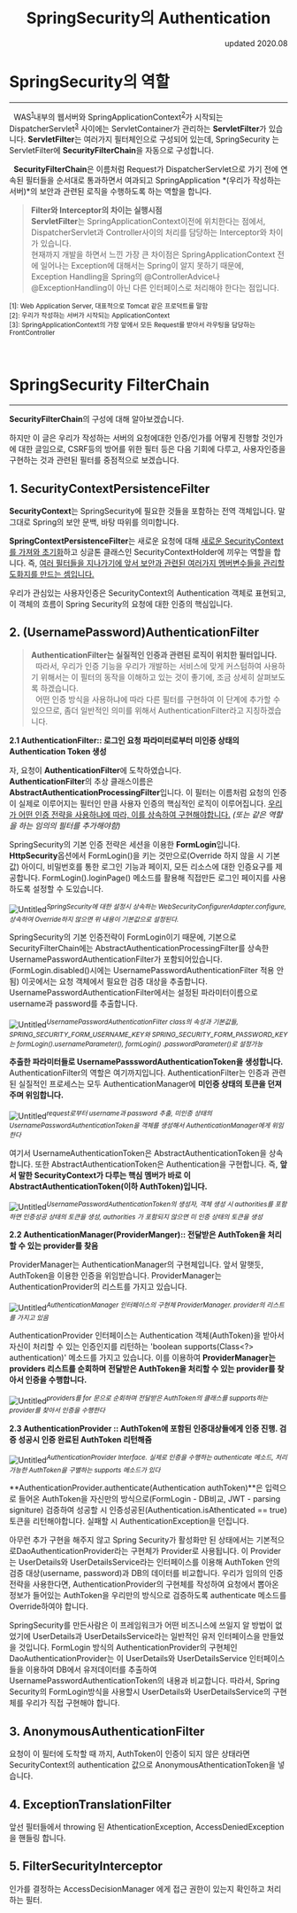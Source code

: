 <h1 style="text-align: center; ">SpringSecurity의 Authentication</h1>
<p style="text-align: right;"> updated 2020.08 </p>

[comment]: <> (Spring Security를 제대로 사용하기 위해서는 Spring Security가 기본적으로 제공하는 Authentication logic에 대해 이해할 필요가 있습니다.<br>)

[comment]: <> (디버깅을 통해 제어권의 흐름을 따라가며 이를 알아보겠습니다.)

# SpringSecurity의 역할

---

&nbsp; WAS<sup>[1](#footnote_1)</sup>내부의 웹서버와 SpringApplicationContext<sup>[2](#footnote_2)</sup>가 시작되는
DispatcherServlet<sup>[3](#footnote_3)</sup> 사이에는 ServletContainer가 관리하는 **ServletFilter**가 있습니다. **ServletFilter**는
여러가지 필터체인으로 구성되어 있는데, SpringSecurity 는 ServletFilter에 **SecurityFilterChain**을 자동으로 구성합니다.

&nbsp; **SecurityFilterChain**은 이름처럼 Request가 DispatcherServlet으로 가기 전에 연속된 필터들을 순서대로 통과하면서 여과되고 SpringApplication
*(우리가 작성하는 서버)*의 보안과 관련된 로직을 수행하도록 하는 역할을 합니다.

> **Filter와 Interceptor의 차이는 실행시점**<br>
> **ServletFilter**는 SpringApplicationContext이전에 위치한다는 점에서, DispatcherServlet과 Controller사이의 처리를 담당하는 Interceptor와 차이가 있습니다.<br>
> 현재까지 개발을 하면서 느낀 가장 큰 차이점은 SpringApplicationContext 전에 일어나는 Exception에 대해서는 Spring이 알지 못하기 때문에,<br>
> Exception Handling을 Spring의 @ControllerAdvice나 @ExceptionHandling이 아닌 다른 인터페이스로 처리해야 한다는 점입니다.

<sub> <a name="footnote_1">[1]</a>: Web Application Server, 대표적으로 Tomcat 같은 프로덕트를 말함 </sub><br>
<sub> <a name="footnote_2">[2]</a>: 우리가 작성하는 서버가 시작되는 ApplicationContext</sub><br>
<sub> <a name="footnote_3">[3]</a>: SpringApplicationContext의 가장 앞에서 모든 Request를 받아서 라우팅을 담당하는 FrontController</sub>

<br>

# SpringSecurity FilterChain

---

**SecurityFilterChain**의 구성에 대해 알아보겠습니다.

하지만 이 글은 우리가 작성하는 서버의 요청에대한 인증/인가를 어떻게 진행할 것인가에 대한 글임으로, CSRF등의 방어를 위한 필터 등은 다음 기회에 다루고, 사용자인증을 구현하는 것과 관련된 필터를 중점적으로
보겠습니다.

## 1. SecurityContextPersistenceFilter

**SecurityContext**는 SpringSecurity에 필요한 것들을 포함하는 전역 객체입니다. 말그대로 Spring의 보안 문백, 바탕 따위를 의미합니다.

**SpringContextPersistenceFilter**는 새로운 요청에 대해 <u>새로운 SecurityContext를 가져와 초기화</u>하고 싱글톤 클래스인 SecurityContextHolder에 끼우는
역할을 합니다. 즉, <u>여러 필터들을 지나가기에 앞서 보안과 관련된 여러가지 멤버변수들을 관리할 도화지를 만드는 셈입니다.</u>

우리가 관심있는 사용자인증은 SecurityContext의 Authentication 객체로 표현되고, 이 객체의 흐름이 Spring Security의 요청에 대한 인증의 핵심입니다.

## 2. (UsernamePassword)AuthenticationFilter

> **AuthenticationFilter는 실질적인 인증과 관련된 로직이 위치한 필터입니다.**<br>
> &nbsp; 따라서, 우리가 인증 기능을 우리가 개발하는 서비스에 맞게 커스텀하여 사용하기 위해서는 이 필터의 동작을 이해하고 있는 것이 좋기에, 조금 상세히 살펴보도록 하겠습니다.<br>
> &nbsp; 어떤 인증 방식을 사용하냐에 따라 다른 필터를 구현하여 이 단계에 추가할 수 있으므로, 좀더 일반적인 의미를 위해서 AuthenticationFilter라고 지칭하겠습니다.

**2.1 AuthenticationFilter:: 로그인 요청 파라미터로부터 미인증 상태의 Authentication Token 생성**

자, 요청이 **AuthenticationFilter**에 도착하였습니다.<br>
**AuthenticationFilter**의 추상 클래스이름은 **AbstractAuthenticationProcessingFilter**입니다. 이 필터는 이름처럼 요청의 인증이 실제로
이루어지는 필터인 만큼 사용자 인증의 핵심적인 로직이 이루어집니다. <u>우리가 어떤 인증 전략을 사용하냐에 따라, 이를 상속하여 구현해야합니다.</u> *(또는 같은 역할을 하는 임의의 필터를 추가해야함)*

SpringSecurity의 기본 인증 전략은 세션을 이용한 **FormLogin**입니다. **HttpSecurity**옵션에서 FormLogin()을 키는 것만으로(Override 하지 않을 시 기본값) 아이디, 비밀번호를
통한 로그인 기능과 페이지, 모든 리소스에 대한 인증요구를 제공합니다. FormLogin().loginPage() 메소드를 활용해 직접만든 로그인 페이지를 사용하도록 설정할 수 도있습니다.

![Untitled](/images/posting/0001.png)*<sup>SpringSecurity에 대한 설정시 상속하는 WebSecurityConfigurerAdapter.configure, 상속하여
Override하지 않으면 위 내용이 기본값으로 설정된다.</sup>*

SpringSecurity의 기본 인증전략이 FormLogin이기 때문에, 기본으로 SecurityFilterChain에는 AbstractAuthenticationProcessingFilter를 상속한
UsernamePasswordAuthenticationFilter가 포함되어있습니다. (FormLogin.disabled()시에는 UsernamePasswordAuthenticationFilter 적용 안됨)
이곳에서는 요청 객체에서 필요한 검증 대상을 추출합니다. UsernamePasswordAuthenticationFilter에서는 설정된 파라미터이름으로 username과 password를 추출합니다.

![Untitled](/images/posting/0002.png)*<sup>UsernamePasswordAuthenticationFilter class의 속성과 기본값들,
SPRING_SECURITY_FORM_USERNAME_KEY와 SPRING_SECURITY_FORM_PASSWORD_KEY는 formLogin().usernameParameter(), formLogin()
.passwordParameter()로 설정가능</sup>*

**추출한 파라미터들로 UsernamePassswordAuthenticationToken을 생성합니다.** AuthenticationFilter의 역할은 여기까지입니다. AuthenticationFilter는
인증과 관련된 실질적인 프로세스는 모두 AuthenticationManager에 **미인증 상태의 토큰을 던져주며 위임합니다.**

![Untitled](/images/posting/0003.png)*<sup>request로부터 username과 password 추출, 미인증 상태의 UsernamePasswordAuthenticationToken을 객체를
생성해서 AuthenticationManager에게 위임한다</sup>*

여기서 UsernameAuthenticationToken은 AbstractAuthenticationToken을 상속합니다. 또한 AbstractAuthenticationToken은 Authentication을
구현합니다. 즉, **앞서 말한 SecurityContext가 다루는 핵심 멤버가 바로 이 AbstractAuthenticationToken(이하 AuthToken)입니다.**

![Untitled](/images/posting/0004.png)*<sup>UsernamePasswordAuthenticationToken의 생성자, 객체 생성 시 authorities를 포함하면 인증성공 상태의 토큰을
생성, authorities 가 포함되지 않으면 미 인증 상태의 토큰을 생성</sup>*

**2.2 AuthenticationManager(ProviderManger):: 전달받은 AuthToken을 처리할 수 있는 provider를 찾음**

ProviderManager는 AuthenticationManager의 구현체입니다. 앞서 말햇듯, AuthToken을 이용한 인증을 위임받습니다. ProviderManager는
AuthenticationProvider의 리스트를 가지고 있습니다.

![Untitled](/images/posting/0005.png)*<sup>AuthenticationManager 인터페이스의 구현체 ProviderManager. provider의 리스트를 가지고 있음</sup>*

AuthenticationProvider 인터페이스는 Authentication 객체(AuthToken)을 받아서 자신이 처리할 수 있는 인증인지를 리턴하는 'boolean supports(Class<?>
authentication)' 메소드를 가지고 있습니다. 이를 이용하여 **ProviderManager는 providers 리스트를 순회하며** **전달받은 AuthToken을 처리할 수 있는 provider를
찾아서 인증을 수행합니다.**

![Untitled](/images/posting/0006.png)*<sup>providers를 for 문으로 순회하며 전달받은 AuthToken의 클래스를 supports하는 provider를 찾아서 인증을 수행한다</sup>*

**2.3 AuthenticationProvider :: AuthToken에 포함된 인증대상들에게 인증 진행. 검증 성공시 인증 완료된 AuthToken 리턴해줌**

![Untitled](/images/posting/0007.png)*<sup>AuthenticationProvider Interface. 실제로 인증을 수행하는 authenticate 메소드, 처리가능한 AuthToken을
구별하는 supports 메소드가 있다</sup>*

**AuthenticationProvider.authenticate(Authentication authToken)**은 입력으로 들어온 AuthToken을 자신만의 방식으로(FormLogin - DB비교, JWT -
parsing signiture) 검증하여 성공할 시 인증성공된(Authentication.isAthenticated == true) 토큰을 리턴해야합니다. 실패할 시 AuthenticationException을
던집니다.

아무런 추가 구현을 해주지 않고 Spring Security가 활성화만 된 상태에서는 기본적으로DaoAuthenticationProvider라는 구현체가 Provider로 사용됩니다. 이 Provider는
UserDetails와 UserDetailsService라는 인터페이스를 이용해 AuthToken 안의 검증 대상(username, password)과 DB의 데이터를 비교합니다. 우리가 임의의 인증 전략을
사용한다면, AuthenticationProvider의 구현체를 작성하여 요청에서 뽑아온 정보가 들어있는 AuthToken을 우리만의 방식으로 검증하도록 authenticate 메소드를 Override하여야 합니다.

SpringSecurity를 만든사람은 이 프레임워크가 어떤 비즈니스에 쓰일지 알 방법이 없었기에 UserDetails과 UserDetailsService라는 일반적인 유저 인터페이스을 만들었을 것입니다.
FormLogin 방식의 AuthenticationProvider의 구현체인 DaoAuthenticationProvider는 이 UserDetails와 UserDetailsService 인터페이스들을 이용하여
DB에서 유저데이터를 추출하여 UsernamePasswordAuthenticationToken의 내용과 비교합니다. 따라서, Spring Security의 FormLogin방식을 사용할시 UserDetails와
UserDetailsService의 구현체를 우리가 직접 구현해야 합니다.

## 3.  **AnonymousAuthenticationFilter**

요청이 이 필터에 도착할 때 까지, AuthToken이 인증이 되지 않은 상태라면 SecurityContext의 authentication 값으로 AnonymousAthenticationToken을 넣습니다.

## 4. ExceptionTranslationFilter

앞선 필터들에서 throwing 된 AthenticationException, AccessDeniedException 을 핸들링 합니다.

## 5. FilterSecurityInterceptor

인가를 결정하는 AccessDecisionManager 에게 접근 권한이 있는지 확인하고 처리하는 필터.




